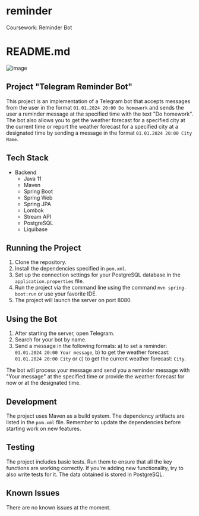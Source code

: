 # reminder
Coursework: Reminder Bot
# README.md
![image](https://github.com/YuriPetukhov/reminder/assets/128038157/d7143846-4d33-40ed-8153-d2d3078bfae9)

## Project "Telegram Reminder Bot"

This project is an implementation of a Telegram bot that accepts messages from the user in the format 
`01.01.2024 20:00 Do homework` and sends the user a reminder message at the specified time with the text 
"Do homework". The bot also allows you to get the weather forecast for a specified city at the current 
time or report the weather forecast for a specified city at a designated time by sending a message in the 
format `01.01.2024 20:00 City Name`.

## Tech Stack

- Backend
  - Java 11
  - Maven
  - Spring Boot
  - Spring Web
  - Spring JPA
  - Lombok
  - Stream API
  - PostgreSQL
  - Liquibase


## Running the Project

1. Clone the repository.
2. Install the dependencies specified in `pom.xml`.
3. Set up the connection settings for your PostgreSQL database in the `application.properties` file.
4. Run the project via the command line using the command `mvn spring-boot:run` or use your favorite IDE.
5. The project will launch the server on port 8080.

## Using the Bot

1. After starting the server, open Telegram.
2. Search for your bot by name.
3. Send a message in the following formats: 
a) to set a reminder: `01.01.2024 20:00 Your message`, 
b) to get the weather forecast: `01.01.2024 20:00 City` or 
c) to get the current weather forecast: `City`.


The bot will process your message and send you a reminder message with "Your message" at the specified time or 
provide the weather forecast for now or at the designated time.

## Development

The project uses Maven as a build system. The dependency artifacts are listed in the `pom.xml` file. 
Remember to update the dependencies before starting work on new features.

## Testing

The project includes basic tests. Run them to ensure that all the key functions are working correctly. 
If you're adding new functionality, try to also write tests for it. The data obtained is stored in PostgreSQL.

## Known Issues

There are no known issues at the moment.
